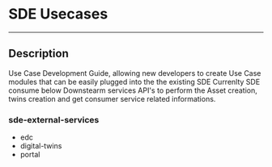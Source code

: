  # SDE Usecases
---
## Description

Use Case Development Guide, allowing new developers to create Use Case modules that can be easily plugged into the the existing SDE
Currenlty SDE consume below Downstearm services API's to perform the Asset creation, twins creation and get consumer service related informations.
 
### sde-external-services

- edc
- digital-twins
- portal
